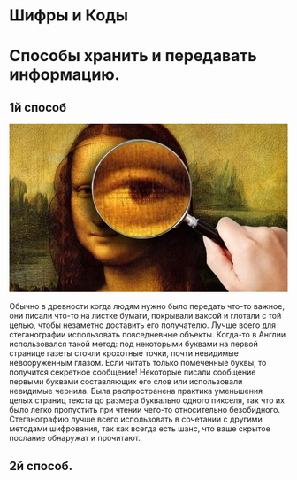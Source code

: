 # Шифры и Коды
# Способы хранить и передавать информацию.
## 1й способ 
![Стеганография](img1.png)

Обычно в древности когда людям нужно было передать что-то важное, они писали что-то на листке бумаги, покрывали ваксой и глотали с той целью, чтобы незаметно доставить его получателю. Лучше всего для стеганографии использовать повседневные объекты. Когда-то в Англии использовался такой метод: под некоторыми буквами на первой странице газеты стояли крохотные точки, почти невидимые невооруженным глазом. Если читать только помеченные буквы, то получится секретное сообщение! Некоторые писали сообщение первыми буквами составляющих его слов или использовали невидимые чернила. Была распространена практика уменьшения целых страниц текста до размера буквально одного пикселя, так что их было легко пропустить при чтении чего-то относительно безобидного. Стеганографию лучше всего использовать в сочетании с другими методами шифрования, так как всегда есть шанс, что ваше скрытое послание обнаружат и прочитают.

## 2й способ.












